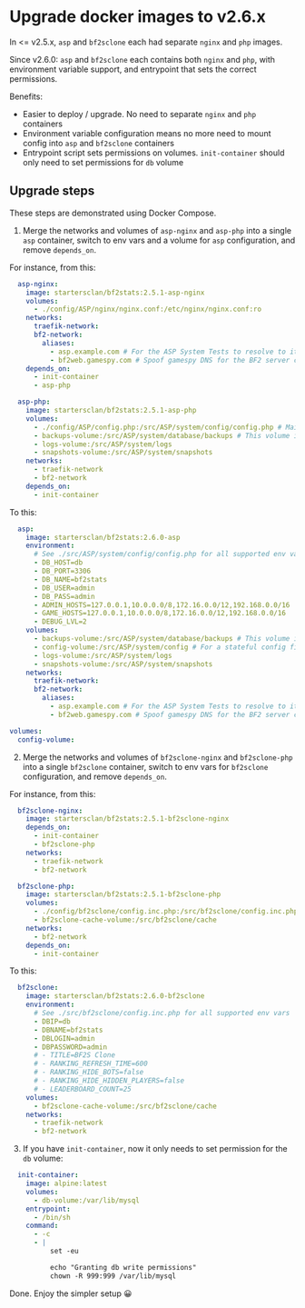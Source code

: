 # Upgrade docker images to v2.6.x

In <= v2.5.x, `asp` and `bf2sclone` each had separate `nginx` and `php` images.

Since v2.6.0: `asp` and `bf2sclone` each contains both `nginx` and `php`, with environment variable support, and entrypoint that sets the correct permissions.

Benefits:

- Easier to deploy / upgrade. No need to separate `nginx` and `php` containers
- Environment variable configuration means no more need to mount config into `asp` and `bf2sclone` containers
- Entrypoint script sets permissions on volumes. `init-container` should only need to set permissions for `db` volume

## Upgrade steps

These steps are demonstrated using Docker Compose.

1. Merge the networks and volumes of `asp-nginx` and `asp-php` into a single `asp` container, switch to env vars and a volume for `asp` configuration, and remove `depends_on`.

For instance, from this:

```yaml
  asp-nginx:
    image: startersclan/bf2stats:2.5.1-asp-nginx
    volumes:
      - ./config/ASP/nginx/nginx.conf:/etc/nginx/nginx.conf:ro
    networks:
      traefik-network:
      bf2-network:
        aliases:
          - asp.example.com # For the ASP System Tests to resolve to itself
          - bf2web.gamespy.com # Spoof gamespy DNS for the BF2 server connected to this network
    depends_on:
      - init-container
      - asp-php

  asp-php:
    image: startersclan/bf2stats:2.5.1-asp-php
    volumes:
      - ./config/ASP/config.php:/src/ASP/system/config/config.php # Main config file. Must be writeable or else ASP will throw an exception. Customize only if needed
      - backups-volume:/src/ASP/system/database/backups # This volume is effectively unused since ASP doesn't allow DB backups for a remote DB, but mount it anyway to avoid errors.
      - logs-volume:/src/ASP/system/logs
      - snapshots-volume:/src/ASP/system/snapshots
    networks:
      - traefik-network
      - bf2-network
    depends_on:
      - init-container
```

To this:

```yaml
  asp:
    image: startersclan/bf2stats:2.6.0-asp
    environment:
      # See ./src/ASP/system/config/config.php for all supported env vars. Use comma-delimited value for array
      - DB_HOST=db
      - DB_PORT=3306
      - DB_NAME=bf2stats
      - DB_USER=admin
      - DB_PASS=admin
      - ADMIN_HOSTS=127.0.0.1,10.0.0.0/8,172.16.0.0/12,192.168.0.0/16   # Limit admins to private IPs
      - GAME_HOSTS=127.0.0.1,10.0.0.0/8,172.16.0.0/12,192.168.0.0/16    # Limit gameservers to private IPs
      - DEBUG_LVL=2
    volumes:
      - backups-volume:/src/ASP/system/database/backups # This volume is effectively unused since ASP doesn't allow DB backups for a remote DB, but mount it anyway to avoid errors.
      - config-volume:/src/ASP/system/config # For a stateful config file
      - logs-volume:/src/ASP/system/logs
      - snapshots-volume:/src/ASP/system/snapshots
    networks:
      traefik-network:
      bf2-network:
        aliases:
          - asp.example.com # For the ASP System Tests to resolve to itself
          - bf2web.gamespy.com # Spoof gamespy DNS for the BF2 server connected to this network

volumes:
  config-volume:
```

2. Merge the networks and volumes of `bf2sclone-nginx` and `bf2sclone-php` into a single `bf2sclone` container, switch to env vars for `bf2sclone` configuration, and remove `depends_on`.

For instance, from this:

```yaml
  bf2sclone-nginx:
    image: startersclan/bf2stats:2.5.1-bf2sclone-nginx
    depends_on:
      - init-container
      - bf2sclone-php
    networks:
      - traefik-network
      - bf2-network

  bf2sclone-php:
    image: startersclan/bf2stats:2.5.1-bf2sclone-php
    volumes:
      - ./config/bf2sclone/config.inc.php:/src/bf2sclone/config.inc.php:ro  # Main config file. Customize as needed
      - bf2sclone-cache-volume:/src/bf2sclone/cache
    networks:
      - bf2-network
    depends_on:
      - init-container
```

To this:

```yaml
  bf2sclone:
    image: startersclan/bf2stats:2.6.0-bf2sclone
    environment:
      # See ./src/bf2sclone/config.inc.php for all supported env vars
      - DBIP=db
      - DBNAME=bf2stats
      - DBLOGIN=admin
      - DBPASSWORD=admin
      # - TITLE=BF2S Clone
      # - RANKING_REFRESH_TIME=600
      # - RANKING_HIDE_BOTS=false
      # - RANKING_HIDE_HIDDEN_PLAYERS=false
      # - LEADERBOARD_COUNT=25
    volumes:
      - bf2sclone-cache-volume:/src/bf2sclone/cache
    networks:
      - traefik-network
      - bf2-network
```

3. If you have `init-container`, now it only needs to set permission for the `db` volume:

```yaml
  init-container:
    image: alpine:latest
    volumes:
      - db-volume:/var/lib/mysql
    entrypoint:
      - /bin/sh
    command:
      - -c
      - |
          set -eu

          echo "Granting db write permissions"
          chown -R 999:999 /var/lib/mysql
```

Done. Enjoy the simpler setup 😀
